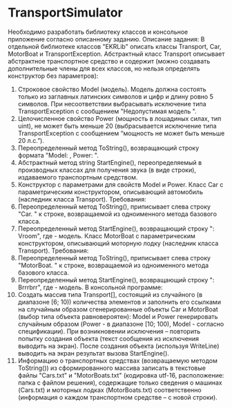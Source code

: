 # TransportSimulator
Необходимо разработать библиотеку классов и консольное приложение согласно 
описанному заданию.
Описание задания: 
В отдельной библиотеке классов "EKRLib" описать классы Transport, Car, 
MotorBoat и TransportException. Абстрактный класс Transport описывает 
абстрактное транспортное средство и содержит (можно создавать 
дополнительные члены для всех классов, но нельзя определять конструктор без 
параметров):
1) Строковое свойство Model (модель). Модель должна состоять только из 
заглавных латинских символов и цифр и длину ровно 5 символов. При 
несоответствии выбрасывать исключение типа TransportException с сообщением 
"Недопустимая модель <Model>".
2) Целочисленное свойство Power (мощность в лошадиных силах, тип uint), не 
может быть меньше 20 (выбрасывается исключение типа TransportException с 
сообщением “мощность не может быть меньше 20 л.с.”).
3) Переопределенный метод ToString(), возвращающий строку формата "Model: 
<Model>, Power: <Power>".
4) Абстрактный метод string StartEngine(), переопределяемый в производных 
классах для получения звука (в виде строки), издаваемого транспортным 
средством.
5) Конструктор с параметрами для свойств Model и Power.
Класс Car с параметрическим конструктором, описывающий автомобиль 
(наследник класса Transport). Требования:
1) Переопределенный метод ToString(), приписывает слева строку "Car. " к 
строке, возвращаемой из одноименного метода базового класса.
2) Переопределенный метод StartEngine(), возвращающий строку "<Model>: 
Vroom", где <Model> - модель.
Класс MotorBoat с параметрическим конструктором, описывающий моторную 
лодку (наследник класса Transport). Требования:
1) Переопределенный метод ToString(), приписывает слева строку "MotorBoat. " 
к строке, возвращаемой из одноименного метода базового класса.
2) Переопределенный метод StartEngine(), возвращающий строку "<Model>: 
Brrrbrr", где <Model> - модель.
В консольной программе:
1) Создать массив типа Transport[], состоящий из случайного (в диапазоне [6; 10)) 
количества элементов и заполнить его ссылками на случайным образом 
сгенерированные объекты Car и MotorBoat (выбор типа объекта равновероятен): 
Model и Power генерировать случайным образом (Power - в диапазоне [10; 100), 
Model - согласно спецификации). При возникновении исключения – повторить 
попытку создания объекта (текст сообщения из исключения выводить на экран). 
После создания объекта (используя WriteLine) выводить на экран результат 
вызова StartEngine().
2) Информацию о транспортных средствах (возвращаемую методом ToString()) из 
сформированного массива записать в текстовые файлы "Cars.txt" и 
"MotorBoats.txt" (кодировка utf-16, расположение: папка с файлом решения), 
содержащие только сведения о машинах (Cars.txt) и моторных лодках 
(MotorBoats.txt) соответственно (информация о каждом транспортном средстве –
с новой строки).
